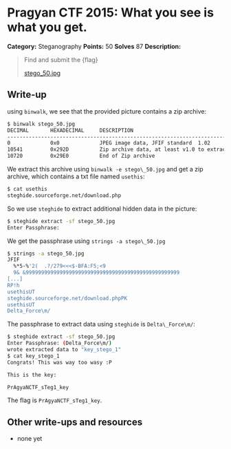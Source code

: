 # Pragyan CTF 2015: What you see is what you get.

**Category:** Steganography
**Points:** 50
**Solves** 87
**Description:**

> Find and submit the {flag}
>
> [stego_50.jpg](stego_50.jpg)

## Write-up

using `binwalk`, we see that the provided picture contains a zip archive:

```bash
$ binwalk stego_50.jpg
DECIMAL       HEXADECIMAL     DESCRIPTION
--------------------------------------------------------------------------------
0             0x0             JPEG image data, JFIF standard  1.02
10541         0x292D          Zip archive data, at least v1.0 to extract, compressed size: 37,  uncompressed size: 37, name: "usethis"
10720         0x29E0          End of Zip archive
```

We extract this archive using `binwalk -e stego\_50.jpg` and get a zip archive, which contains a txt file named `usethis`:

```bash
$ cat usethis
steghide.sourceforge.net/download.php
```

So we use `steghide` to extract additional hidden data in the picture:

```bash
$ steghide extract -sf stego_50.jpg
Enter Passphrase: 
```

We get the passphrase using `strings -a stego\_50.jpg`
```bash
$ strings -a stego_50.jpg
JFIF
  %*5-%'2(  .?/279<<<$-BFA:F5;<9
  9& &99999999999999999999999999999999999999999999999999
[...]
RP!h
usethisUT
steghide.sourceforge.net/download.phpPK
usethisUT
Delta_Force\m/
```

The passphrase to extract data using `steghide` is `Delta\_Force\m/`:


```bash
$ steghide extract -sf stego_50.jpg
Enter Passphrase: (Delta_Force\m/)
wrote extracted data to "key_stego_1"
$ cat key_stego_1
Congrats! This was way too wasy :P

This is the key:

PrAgyaNCTF_sTeg1_key
```

The flag is `PrAgyaNCTF_sTeg1_key`.

## Other write-ups and resources

* none yet
